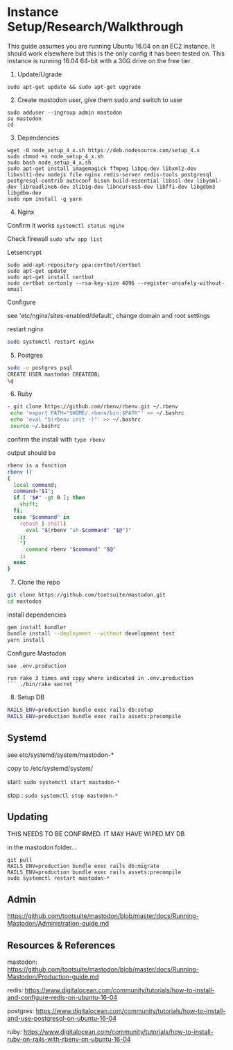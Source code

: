 # Instance Setup/Research/Walkthrough

This guide assumes you are running Ubuntu 16.04 on an EC2 instance.  It should work elsewhere but this is the only config it has been tested on.
This instance is running 16.04 64-bit with a 30G drive on the free tier.

1. Update/Ugrade

  ``` sudo apt-get update && sudo apt-get upgrade ```

2. Create mastodon user, give them sudo and switch to user
  ```
  sudo adduser --ingroup admin mastodon
  su mastodon
  cd
  ```

3. Dependencies
  ```
  wget -O node_setup_4_x.sh https://deb.nodesource.com/setup_4.x
  sudo chmod +x node_setup_4_x.sh
  sudo bash node_setup_4_x.sh
  sudo apt-get install imagemagick ffmpeg libpq-dev libxml2-dev libxslt1-dev nodejs file nginx redis-server redis-tools postgresql postgresql-contrib autoconf bison build-essential libssl-dev libyaml-dev libreadline6-dev zlib1g-dev libncurses5-dev libffi-dev libgdbm3 libgdbm-dev
  sudo npm install -g yarn
  ```

4. Nginx

  Confirm it works
  ``` systemctl status nginx ```

  Check firewall
  ``` sudo ufw app list ```

  Letsencrypt
  ```
  sudo add-apt-repository ppa:certbot/certbot
  sudo apt-get update
  sudo apt-get install certbot
  sudo certbot certonly --rsa-key-size 4096 --register-unsafely-without-email
  ```
  Configure

  see 'etc/nginx/sites-enabled/default', change domain and root settings

  restart nginx
  ```bash
  sudo systemctl restart nginx
  ```
5. Postgres
  ```bash
  sudo -u postgres psql
  CREATE USER mastodon CREATEDB;
  \q
  ```

6. Ruby
  ```bash
- git clone https://github.com/rbenv/rbenv.git ~/.rbenv
   echo 'export PATH="$HOME/.rbenv/bin:$PATH"' >> ~/.bashrc
   echo 'eval "$(rbenv init -)"' >> ~/.bashrc
   source ~/.bashrc
   ```
 
   confirm the install with
   ``` type rbenv ```
 
   output should be
   ```bash
   rbenv is a function
   rbenv ()
   {
     local command;
     command="$1";
     if [ "$#" -gt 0 ]; then
       shift;
     fi;
     case "$command" in
       rehash | shell)
         eval "$(rbenv "sh-$command" "$@")"
       ;;
       *)
         command rbenv "$command" "$@"
       ;;
     esac
   }
  ```

7. Clone the repo
```bash
git clone https://github.com/tootsuite/mastodon.git
cd mastodon
```
install dependencies
```bash
gem install bundler
bundle install --deployment --without development test
yarn install
```

  Configure Mastodon

    see .env.production

    run rake 3 times and copy where indicated in .env.production
    ``` ./bin/rake secret ```


8. Setup DB
```bash
RAILS_ENV=production bundle exec rails db:setup
RAILS_ENV=production bundle exec rails assets:precompile
```

## Systemd
see etc/systemd/system/mastodon-*

copy to /etc/systemd/system/

start: ``` sudo systemctl start mastodon-* ```

stop : ``` sudo systemctl stop mastodon-* ```

## Updating
THIS NEEDS TO BE CONFIRMED. IT MAY HAVE WIPED MY DB

in the mastodon folder...
```
git pull
RAILS_ENV=production bundle exec rails db:migrate
RAILS_ENV=production bundle exec rails assets:precompile
sudo systemctl restart mastodon-*
```

## Admin
https://github.com/tootsuite/mastodon/blob/master/docs/Running-Mastodon/Administration-guide.md


## Resources & References
mastodon: https://github.com/tootsuite/mastodon/blob/master/docs/Running-Mastodon/Production-guide.md

redis: https://www.digitalocean.com/community/tutorials/how-to-install-and-configure-redis-on-ubuntu-16-04

postgres: https://www.digitalocean.com/community/tutorials/how-to-install-and-use-postgresql-on-ubuntu-16-04

ruby: https://www.digitalocean.com/community/tutorials/how-to-install-ruby-on-rails-with-rbenv-on-ubuntu-16-04
